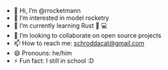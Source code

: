  - 👋 Hi, I’m @rrocketmann
 - 👀 I’m interested in model rocketry
 - 🌱 I’m currently learning Rust 🦀 💻
 - 💞️ I’m looking to collaborate on open source projects
 - 📫 How to reach me: schroddacat@gmail.com
 - 😄 Pronouns: he/him
 - ⚡ Fun fact: I still in school :D

<!---
rrocketmann/rrocketmann is a ✨ special ✨ repository because its `README.md` (this file) appears on your GitHub profile.
You can click the Preview link to take a look at your changes.
--->
